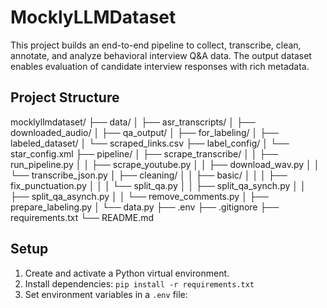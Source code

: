 # MocklyLLMDataset

This project builds an end-to-end pipeline to collect, transcribe, clean, annotate, and analyze behavioral interview Q&A data. The output dataset enables evaluation of candidate interview responses with rich metadata.

## Project Structure

mocklyllmdataset/
├── data/
│   ├── asr_transcripts/
│   ├── downloaded_audio/
│   ├── qa_output/
│   ├── for_labeling/
│   ├── labeled_dataset/
│   └── scraped_links.csv
├── label_config/
│   └── star_config.xml
├── pipeline/
│   ├── scrape_transcribe/
│   │   ├── run_pipeline.py
│   │   ├── scrape_youtube.py
│   │   ├── download_wav.py
│   │   └── transcribe_json.py
│   ├── cleaning/
│   │   ├── basic/
│   │   │   ├── fix_punctuation.py
│   │   │   └── split_qa.py
│   │   ├── split_qa_synch.py
│   │   ├── split_qa_asynch.py
│   │   └── remove_comments.py
│   ├── prepare_labeling.py
│   └── data.py
├── .env
├── .gitignore
├── requirements.txt
└── README.md

## Setup

1. Create and activate a Python virtual environment.
2. Install dependencies: `pip install -r requirements.txt`
3. Set environment variables in a `.env` file:
